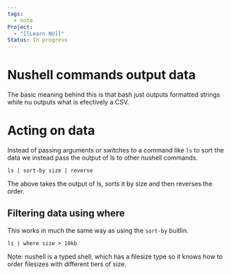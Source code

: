 ```yaml
---
tags:
  - note
Project:
  - "[[Learn NU]]"
Status: In progress
---
```

# Nushell commands output data
The basic meaning behind this is that bash just outputs formatted strings while nu outputs what is efectively a CSV. 

# Acting on data
Instead of passing arguments or switches to a command like `ls` to sort the data we instead pass the output of ls to other nushell commands. 
```nushell
ls | sort-by size | reverse
```
The above takes the output of ls, sorts it by size and then reverses the order. 

## Filtering data using where
This works in much the same way as using the `sort-by` buitlin. 
```nushell
ls | where size > 10kb
```
Note: nushell is a typed shell, which has a filesize type so it knows how to order filesizes with different tiers of size. 
